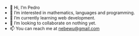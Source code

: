 - 👋 Hi, I’m Pedro
- 👀 I’m interested in mathematics, languages and programming.
- 🌱 I’m currently learning web development.
- 💞️ I’m looking to collaborate on nothing yet.
- 📫 You can reach me at nebewu@gmail.com

<!---
NeBeWu/NeBeWu is a ✨ special ✨ repository because its `README.md` (this file) appears on your GitHub profile.
You can click the Preview link to take a look at your changes.
--->

